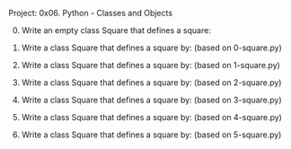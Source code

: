 Project: 0x06. Python - Classes and Objects


0. Write an empty class Square that defines a square:

1. Write a class Square that defines a square by: (based on 0-square.py)

2. Write a class Square that defines a square by: (based on 1-square.py)

3. Write a class Square that defines a square by: (based on 2-square.py)

4. Write a class Square that defines a square by: (based on 3-square.py)

5. Write a class Square that defines a square by: (based on 4-square.py)

6. Write a class Square that defines a square by: (based on 5-square.py)

